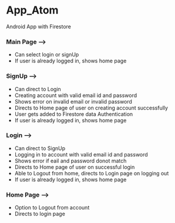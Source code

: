 # App_Atom
Android App with Firestore

### Main Page -->
* Can select login or signUp
* If user is already logged in, shows home page

### SignUp -->
* Can direct to Login 
* Creating account with valid email id and password
* Shows error on invalid email or invalid password
* Directs to Home page of user on creating account successfully
* User gets added to Firestore data Authentication
* If user is already logged in, shows home page

### Login --> 
* Can direct to SignUp
* Logging in to account with valid email id and password
* Shows error if eail and password donot match
* Directs to Home page of user on successful login
* Able to Logout from home, directs to Login page on logging out
* If user is already logged in, shows home page

### Home Page -->
* Option to Logout from account
* Directs to login page


